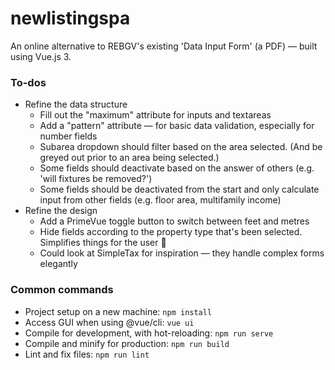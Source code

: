 # newlistingspa

An online alternative to REBGV's existing 'Data Input Form' (a PDF) — built using Vue.js 3.

### To-dos

* Refine the data structure
  * Fill out the "maximum" attribute for inputs and textareas
  * Add a "pattern" attribute — for basic data validation, especially for number fields
  * Subarea dropdown should filter based on the area selected. (And be greyed out prior to an area being selected.)
  * Some fields should deactivate based on the answer of others (e.g. 'will fixtures be removed?')
  * Some fields should be deactivated from the start and only calculate input from other fields (e.g. floor area, multifamily income)
* Refine the design
  * Add a PrimeVue toggle button to switch between feet and metres
  * Hide fields according to the property type that's been selected. Simplifies things for the user 🙂
  * Could look at SimpleTax for inspiration — they handle complex forms elegantly

### Common commands

* Project setup on a new machine: `npm install`
* Access GUI when using @vue/cli: `vue ui`
* Compile for development, with hot-reloading: `npm run serve`
* Compile and minify for production: `npm run build`
* Lint and fix files: `npm run lint`

